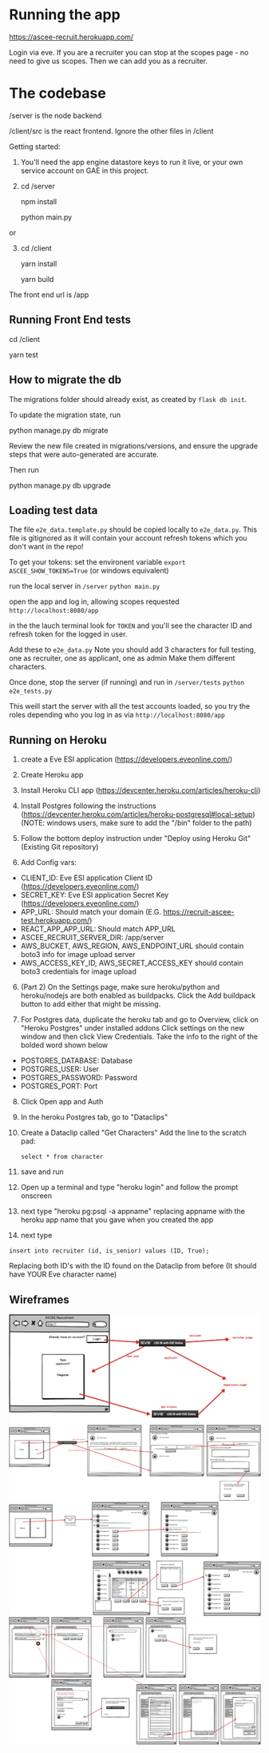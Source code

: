# Running the app

https://ascee-recruit.herokuapp.com/

Login via eve. If you are a recruiter you can stop at the scopes page - no need to give us scopes. Then we can add you as a recruiter.

# The codebase

/server is the node backend

/client/src is the react frontend. Ignore the other files in /client

Getting started:

1. You'll need the app engine datastore keys to run it live, or your own service account on GAE in this project.

2. cd /server

   npm install
   
   python main.py
   
or

3. cd /client

   yarn install
   
   yarn build

The front end url is /app

## Running Front End tests

   cd <Project Root>/client

   yarn test


## How to migrate the db

The migrations folder should already exist, as created by `flask db init`.

To update the migration state, run

python manage.py db migrate

Review the new file created in migrations/versions, and ensure the upgrade steps that were auto-generated are accurate.

Then run

python manage.py db upgrade


## Loading test data

The file `e2e_data.template.py` should be copied locally to `e2e_data.py`. This file is gitignored as it will contain your account refresh tokens which you don't want in the repo!

To get your tokens:
set the environent variable
    `export ASCEE_SHOW_TOKENS=True` (or windows equivalent)
    
run the local server
   in `/server`
   `python main.py`
   
open the app and log in, allowing scopes requested
   `http://localhost:8080/app`
   
in the the lauch terminal look for `TOKEN` and you'll see the character ID and refresh token for the logged in user.

Add these to `e2e_data.py`
Note you should add 3 characters for full testing, one as recruiter, one as applicant, one as admin
Make them different characters.

Once done, stop the server (if running) and run
   in `/server/tests`
   `python e2e_tests.py`
   
This weill start the server with all the test accounts loaded, so you try the roles depending who you log in as via
   `http://localhost:8080/app`
   
## Running on Heroku

1. create a Eve ESI application (https://developers.eveonline.com/)

2. Create Heroku app

3. Install Heroku CLI app (https://devcenter.heroku.com/articles/heroku-cli)

4. Install Postgres following the instructions (https://devcenter.heroku.com/articles/heroku-postgresql#local-setup) (NOTE: windows users, make sure to add the "/bin" folder to the path)

5. Follow the bottom deploy instruction under "Deploy using Heroku Git" (Existing Git repository)

6. Add Config vars:
 * CLIENT_ID: Eve ESI application Client ID (https://developers.eveonline.com/)
 * SECRET_KEY: Eve ESI application Secret Key (https://developers.eveonline.com/)
 * APP_URL: Should match your domain (E.G. https://recruit-ascee-test.herokuapp.com/)
 * REACT_APP_APP_URL:  Should match APP_URL
 * ASCEE_RECRUIT_SERVER_DIR: /app/server
 * AWS_BUCKET, AWS_REGION, AWS_ENDPOINT_URL should contain boto3 info for image upload server
 * AWS_ACCESS_KEY_ID, AWS_SECRET_ACCESS_KEY should contain boto3 credentials for image upload

6. (Part 2) On the Settings page, make sure heroku/python and heroku/nodejs are
   both enabled as buildpacks. Click the Add buildpack button to add either that
   might be missing.

7. For Postgres data, duplicate the heroku tab and go to Overview, click on "Heroku Postgres" under installed addons
Click settings on the new window and then click View Credentials. Take the info to the right of the bolded word shown below

 * POSTGRES_DATABASE: Database
 * POSTGRES_USER: User
 * POSTGRES_PASSWORD: Password
 * POSTGRES_PORT: Port
 
8. Click Open app and Auth

9. In the heroku Postgres tab, go to "Dataclips"

10. Create a Dataclip called "Get Characters"
Add the line to the scratch pad:

    ```
    select * from character
    ```
 
11. save and run


12. Open up a terminal and type "heroku login" and follow the prompt onscreen

13. next type "heroku pg:psql -a appname" replacing appname with the heroku app name that you gave when you created the app

14. next type
```insert into admin (id) values (ID);
insert into recruiter (id, is_senior) values (ID, True);
```

Replacing both ID's with the ID found on the Dataclip from before (It should have YOUR Eve character name)


## Wireframes

![Landing Wireframe](https://github.com/wgilpin/recruitment-ascee/blob/master/docs/Landing%20Wireframe.png)
![Applicant Wireframe](https://github.com/wgilpin/recruitment-ascee/blob/master/docs/Applicant_Wireframe.png)
![Recruiter Wireframe](https://github.com/wgilpin/recruitment-ascee/blob/master/docs/Recruiter_Wireframe.png)
![Admin Wireframe](https://github.com/wgilpin/recruitment-ascee/blob/master/docs/Admin%20Wireframe.png)

